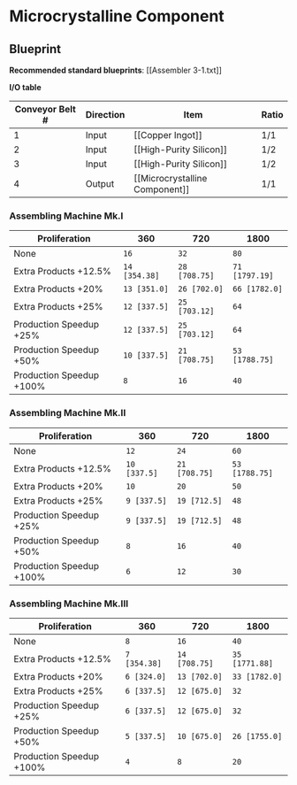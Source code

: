 # Microcrystalline Component

## Blueprint

**Recommended standard blueprints**: [[Assembler 3-1.txt]]

**I/O table**

| Conveyor Belt # | Direction | Item                           | Ratio |
| --------------- | --------- | ------------------------------ | ----- |
| 1               | Input     | [[Copper Ingot]]               | 1/1   |
| 2               | Input     | [[High-Purity Silicon]]        | 1/2   |
| 3               | Input     | [[High-Purity Silicon]]        | 1/2   |
| 4               | Output    | [[Microcrystalline Component]] | 1/1   |

### Assembling Machine Mk.I

| Proliferation            | 360           | 720           | 1800           |
| ------------------------ | ------------- | ------------- | -------------- |
| None                     | `16`          | `32`          | `80`           |
| Extra Products +12.5%    | `14 [354.38]` | `28 [708.75]` | `71 [1797.19]` |
| Extra Products +20%      | `13 [351.0]`  | `26 [702.0]`  | `66 [1782.0]`  |
| Extra Products +25%      | `12 [337.5]`  | `25 [703.12]` | `64`           |
| Production Speedup +25%  | `12 [337.5]`  | `25 [703.12]` | `64`           |
| Production Speedup +50%  | `10 [337.5]`  | `21 [708.75]` | `53 [1788.75]` |
| Production Speedup +100% | `8`           | `16`          | `40`           |

### Assembling Machine Mk.II

| Proliferation            | 360          | 720           | 1800           |
| ------------------------ | ------------ | ------------- | -------------- |
| None                     | `12`         | `24`          | `60`           |
| Extra Products +12.5%    | `10 [337.5]` | `21 [708.75]` | `53 [1788.75]` |
| Extra Products +20%      | `10`         | `20`          | `50`           |
| Extra Products +25%      | `9 [337.5]`  | `19 [712.5]`  | `48`           |
| Production Speedup +25%  | `9 [337.5]`  | `19 [712.5]`  | `48`           |
| Production Speedup +50%  | `8`          | `16`          | `40`           |
| Production Speedup +100% | `6`          | `12`          | `30`           |

### Assembling Machine Mk.III

| Proliferation            | 360          | 720           | 1800           |
| ------------------------ | ------------ | ------------- | -------------- |
| None                     | `8`          | `16`          | `40`           |
| Extra Products +12.5%    | `7 [354.38]` | `14 [708.75]` | `35 [1771.88]` |
| Extra Products +20%      | `6 [324.0]`  | `13 [702.0]`  | `33 [1782.0]`  |
| Extra Products +25%      | `6 [337.5]`  | `12 [675.0]`  | `32`           |
| Production Speedup +25%  | `6 [337.5]`  | `12 [675.0]`  | `32`           |
| Production Speedup +50%  | `5 [337.5]`  | `10 [675.0]`  | `26 [1755.0]`  |
| Production Speedup +100% | `4`          | `8`           | `20`           |
